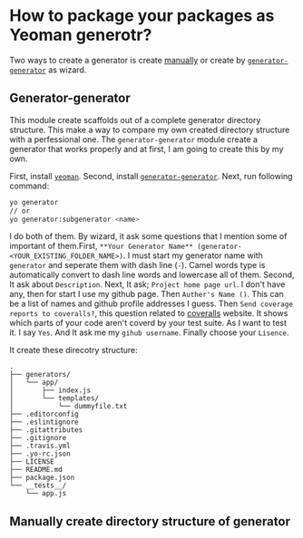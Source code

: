 # How to package your packages as Yeoman generotr?

Two ways to create a generator is create [manually](http://yeoman.io/authoring/) or create by [`generator-generator`](https://github.com/yeoman/generator-generator) as wizard.

## Generator-generator

This module create scaffolds out of a complete generator directory structure. This make a way to compare my own created directory structure with a perfessional one. The `generator-generator` module create a generator that works properly and at first, I am going to create this by my own.

First, install [`yeoman`](http://yeoman.io/learning/). Second, install [`generator-generator`](https://github.com/yeoman/generator-generator). Next, run following command:

```bash
yo generator
// or
yo generator:subgenerator <name>

```

I do both of them. By wizard, it ask some questions that I mention some of important of them.First, `**Your Generator Name** (generator-<YOUR_EXISTING_FOLDER_NAME>)`. I must start my generator name with `generator` and seperate them with dash line (`-`). Camel words type is automatically convert to dash line words and lowercase all of them. Second, It ask about `Description`. Next, It ask; `Project home page url`. I don't have any, then for start I use my github page. Then `Auther's Name ()`. This can be a list of names and github profile addresses I guess. Then `Send coverage reports to coveralls?`, this question related to [coveralls](https://coveralls.io/) website. It shows which parts of your code aren't coverd by your test suite. As I want to test it. I say `Yes`. And It ask me my `gihub username`. Finally choose your `Lisence`.

It create these direcotry structure:

```text
.
├── generators/
│   └── app/
│       ├── index.js
│       └── templates/
│           └── dummyfile.txt
├── .editorconfig
├── .eslintignore
├── .gitattributes
├── .gitignore
├── .travis.yml
├── .yo-rc.json
├── LICENSE
├── README.md
├── package.json
└── __tests__/
    └── app.js
```

## Manually create directory structure of generator

